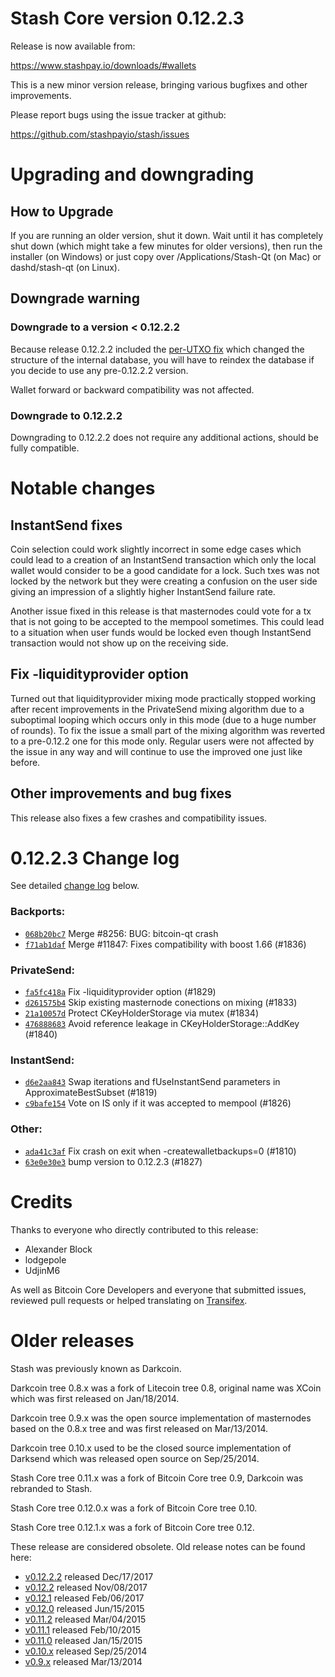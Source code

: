 Stash Core version 0.12.2.3
==========================

Release is now available from:

  <https://www.stashpay.io/downloads/#wallets>

This is a new minor version release, bringing various bugfixes and other
improvements.

Please report bugs using the issue tracker at github:

  <https://github.com/stashpayio/stash/issues>


Upgrading and downgrading
=========================

How to Upgrade
--------------

If you are running an older version, shut it down. Wait until it has completely
shut down (which might take a few minutes for older versions), then run the
installer (on Windows) or just copy over /Applications/Stash-Qt (on Mac) or
dashd/stash-qt (on Linux).

Downgrade warning
-----------------

### Downgrade to a version < 0.12.2.2

Because release 0.12.2.2 included the [per-UTXO fix](release-notes/stash/release-notes-0.12.2.2.md#per-utxo-fix)
which changed the structure of the internal database, you will have to reindex
the database if you decide to use any pre-0.12.2.2 version.

Wallet forward or backward compatibility was not affected.

### Downgrade to 0.12.2.2

Downgrading to 0.12.2.2 does not require any additional actions, should be
fully compatible.

Notable changes
===============

InstantSend fixes
-----------------

Coin selection could work slightly incorrect in some edge cases which could
lead to a creation of an InstantSend transaction which only the local wallet
would consider to be a good candidate for a lock. Such txes was not locked by
the network but they were creating a confusion on the user side giving an
impression of a slightly higher InstantSend failure rate.

Another issue fixed in this release is that masternodes could vote for a tx
that is not going to be accepted to the mempool sometimes. This could lead to
a situation when user funds would be locked even though InstantSend transaction
would not show up on the receiving side.

Fix -liquidityprovider option
-----------------------------

Turned out that liquidityprovider mixing mode practically stopped working after
recent improvements in the PrivateSend mixing algorithm due to a suboptimal
looping which occurs only in this mode (due to a huge number of rounds). To fix
the issue a small part of the mixing algorithm was reverted to a pre-0.12.2 one
for this mode only. Regular users were not affected by the issue in any way and
will continue to use the improved one just like before.

Other improvements and bug fixes
--------------------------------

This release also fixes a few crashes and compatibility issues.


0.12.2.3 Change log
===================

See detailed [change log](https://github.com/stashpayio/stash/compare/v0.12.2.2...stashpayio:v0.12.2.3) below.

### Backports:
- [`068b20bc7`](https://github.com/stashpayio/stash/commit/068b20bc7) Merge #8256: BUG: bitcoin-qt crash
- [`f71ab1daf`](https://github.com/stashpayio/stash/commit/f71ab1daf) Merge #11847: Fixes compatibility with boost 1.66 (#1836)

### PrivateSend:
- [`fa5fc418a`](https://github.com/stashpayio/stash/commit/fa5fc418a) Fix -liquidityprovider option (#1829)
- [`d261575b4`](https://github.com/stashpayio/stash/commit/d261575b4) Skip existing masternode conections on mixing (#1833)
- [`21a10057d`](https://github.com/stashpayio/stash/commit/21a10057d) Protect CKeyHolderStorage via mutex (#1834)
- [`476888683`](https://github.com/stashpayio/stash/commit/476888683) Avoid reference leakage in CKeyHolderStorage::AddKey (#1840)

### InstantSend:
- [`d6e2aa843`](https://github.com/stashpayio/stash/commit/d6e2aa843) Swap iterations and fUseInstantSend parameters in ApproximateBestSubset (#1819)
- [`c9bafe154`](https://github.com/stashpayio/stash/commit/c9bafe154) Vote on IS only if it was accepted to mempool (#1826)

### Other:
- [`ada41c3af`](https://github.com/stashpayio/stash/commit/ada41c3af) Fix crash on exit when -createwalletbackups=0 (#1810)
- [`63e0e30e3`](https://github.com/stashpayio/stash/commit/63e0e30e3) bump version to 0.12.2.3 (#1827)

Credits
=======

Thanks to everyone who directly contributed to this release:

- Alexander Block
- lodgepole
- UdjinM6

As well as Bitcoin Core Developers and everyone that submitted issues,
reviewed pull requests or helped translating on
[Transifex](https://www.transifex.com/projects/p/stash/).


Older releases
==============

Stash was previously known as Darkcoin.

Darkcoin tree 0.8.x was a fork of Litecoin tree 0.8, original name was XCoin
which was first released on Jan/18/2014.

Darkcoin tree 0.9.x was the open source implementation of masternodes based on
the 0.8.x tree and was first released on Mar/13/2014.

Darkcoin tree 0.10.x used to be the closed source implementation of Darksend
which was released open source on Sep/25/2014.

Stash Core tree 0.11.x was a fork of Bitcoin Core tree 0.9,
Darkcoin was rebranded to Stash.

Stash Core tree 0.12.0.x was a fork of Bitcoin Core tree 0.10.

Stash Core tree 0.12.1.x was a fork of Bitcoin Core tree 0.12.

These release are considered obsolete. Old release notes can be found here:

- [v0.12.2.2](release-notes/stash/release-notes-0.12.2.2.md) released Dec/17/2017
- [v0.12.2](release-notes/stash/release-notes-0.12.2.md) released Nov/08/2017
- [v0.12.1](release-notes/stash/release-notes-0.12.1.md) released Feb/06/2017
- [v0.12.0](release-notes/stash/release-notes-0.12.0.md) released Jun/15/2015
- [v0.11.2](release-notes/stash/release-notes-0.11.2.md) released Mar/04/2015
- [v0.11.1](release-notes/stash/release-notes-0.11.1.md) released Feb/10/2015
- [v0.11.0](release-notes/stash/release-notes-0.11.0.md) released Jan/15/2015
- [v0.10.x](release-notes/stash/release-notes-0.10.0.md) released Sep/25/2014
- [v0.9.x](release-notes/stash/release-notes-0.9.0.md) released Mar/13/2014

